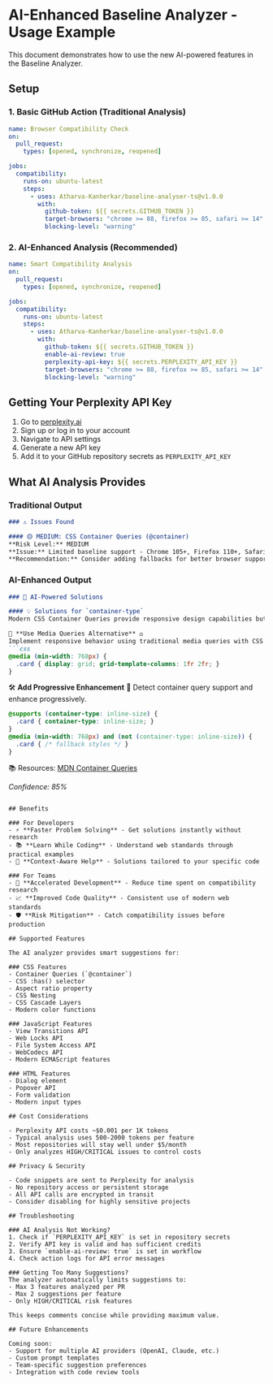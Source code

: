 # AI-Enhanced Baseline Analyzer - Usage Example

This document demonstrates how to use the new AI-powered features in the Baseline Analyzer.

## Setup

### 1. Basic GitHub Action (Traditional Analysis)

```yaml
name: Browser Compatibility Check
on:
  pull_request:
    types: [opened, synchronize, reopened]

jobs:
  compatibility:
    runs-on: ubuntu-latest
    steps:
      - uses: Atharva-Kanherkar/baseline-analyser-ts@v1.0.0
        with:
          github-token: ${{ secrets.GITHUB_TOKEN }}
          target-browsers: "chrome >= 88, firefox >= 85, safari >= 14"
          blocking-level: "warning"
```

### 2. AI-Enhanced Analysis (Recommended)

```yaml
name: Smart Compatibility Analysis
on:
  pull_request:
    types: [opened, synchronize, reopened]

jobs:
  compatibility:
    runs-on: ubuntu-latest
    steps:
      - uses: Atharva-Kanherkar/baseline-analyser-ts@v1.0.0
        with:
          github-token: ${{ secrets.GITHUB_TOKEN }}
          enable-ai-review: true
          perplexity-api-key: ${{ secrets.PERPLEXITY_API_KEY }}
          target-browsers: "chrome >= 88, firefox >= 85, safari >= 14"
          blocking-level: "warning"
```

## Getting Your Perplexity API Key

1. Go to [perplexity.ai](https://perplexity.ai)
2. Sign up or log in to your account
3. Navigate to API settings
4. Generate a new API key
5. Add it to your GitHub repository secrets as `PERPLEXITY_API_KEY`

## What AI Analysis Provides

### Traditional Output
```markdown
### ⚠️ Issues Found

#### 🟡 MEDIUM: CSS Container Queries (@container)
**Risk Level:** MEDIUM
**Issue:** Limited baseline support - Chrome 105+, Firefox 110+, Safari 16+
**Recommendation:** Consider adding fallbacks for better browser support
```

### AI-Enhanced Output
```markdown
### 🤖 AI-Powered Solutions

#### 💡 Solutions for `container-type`
Modern CSS Container Queries provide responsive design capabilities but need fallbacks for older browsers.

🔄 **Use Media Queries Alternative** ⚖️
Implement responsive behavior using traditional media queries with CSS Grid.
```css
@media (min-width: 768px) {
  .card { display: grid; grid-template-columns: 1fr 2fr; }
}
```

🛠️ **Add Progressive Enhancement** 🔧
Detect container query support and enhance progressively.
```css
@supports (container-type: inline-size) {
  .card { container-type: inline-size; }
}
@media (min-width: 768px) and (not (container-type: inline-size)) {
  .card { /* fallback styles */ }
}
```

📚 Resources: [MDN Container Queries](https://developer.mozilla.org/en-US/docs/Web/CSS/CSS_Containment/Container_queries)

*Confidence: 85%*
```

## Benefits

### For Developers
- ⚡ **Faster Problem Solving** - Get solutions instantly without research
- 📚 **Learn While Coding** - Understand web standards through practical examples
- 🎯 **Context-Aware Help** - Solutions tailored to your specific code

### For Teams
- 🚀 **Accelerated Development** - Reduce time spent on compatibility research
- 📈 **Improved Code Quality** - Consistent use of modern web standards
- 🛡️ **Risk Mitigation** - Catch compatibility issues before production

## Supported Features

The AI analyzer provides smart suggestions for:

### CSS Features
- Container Queries (`@container`)
- CSS :has() selector
- Aspect ratio property
- CSS Nesting
- CSS Cascade Layers
- Modern color functions

### JavaScript Features
- View Transitions API
- Web Locks API
- File System Access API
- WebCodecs API
- Modern ECMAScript features

### HTML Features
- Dialog element
- Popover API
- Form validation
- Modern input types

## Cost Considerations

- Perplexity API costs ~$0.001 per 1K tokens
- Typical analysis uses 500-2000 tokens per feature
- Most repositories will stay well under $5/month
- Only analyzes HIGH/CRITICAL issues to control costs

## Privacy & Security

- Code snippets are sent to Perplexity for analysis
- No repository access or persistent storage
- All API calls are encrypted in transit
- Consider disabling for highly sensitive projects

## Troubleshooting

### AI Analysis Not Working?
1. Check if `PERPLEXITY_API_KEY` is set in repository secrets
2. Verify API key is valid and has sufficient credits
3. Ensure `enable-ai-review: true` is set in workflow
4. Check action logs for API error messages

### Getting Too Many Suggestions?
The analyzer automatically limits suggestions to:
- Max 3 features analyzed per PR
- Max 2 suggestions per feature
- Only HIGH/CRITICAL risk features

This keeps comments concise while providing maximum value.

## Future Enhancements

Coming soon:
- Support for multiple AI providers (OpenAI, Claude, etc.)
- Custom prompt templates
- Team-specific suggestion preferences
- Integration with code review tools
